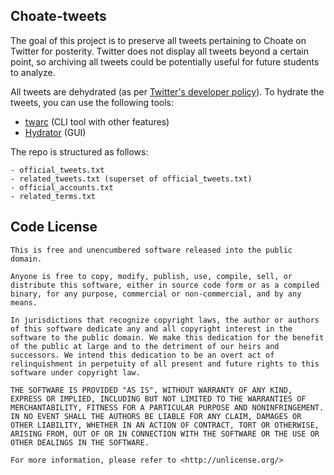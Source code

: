 ## Choate-tweets
The goal of this project is to preserve all tweets pertaining to Choate on Twitter for posterity. Twitter does not display all tweets beyond a certain point, so archiving all tweets could be potentially useful for future students to analyze.

All tweets are dehydrated (as per [Twitter's developer policy](https://developer.twitter.com/en/developer-terms/more-on-restricted-use-cases.html)). To hydrate the tweets, you can use the following tools:
- [twarc](https://github.com/DocNow/twarc) (CLI tool with other features)
- [Hydrator](https://github.com/DocNow/hydrator) (GUI)

The repo is structured as follows:
```
- official_tweets.txt
- related_tweets.txt (superset of official_tweets.txt) 
- official_accounts.txt 
- related_terms.txt
```

## Code License
```
This is free and unencumbered software released into the public domain.

Anyone is free to copy, modify, publish, use, compile, sell, or
distribute this software, either in source code form or as a compiled
binary, for any purpose, commercial or non-commercial, and by any
means.

In jurisdictions that recognize copyright laws, the author or authors
of this software dedicate any and all copyright interest in the
software to the public domain. We make this dedication for the benefit
of the public at large and to the detriment of our heirs and
successors. We intend this dedication to be an overt act of
relinquishment in perpetuity of all present and future rights to this
software under copyright law.

THE SOFTWARE IS PROVIDED "AS IS", WITHOUT WARRANTY OF ANY KIND,
EXPRESS OR IMPLIED, INCLUDING BUT NOT LIMITED TO THE WARRANTIES OF
MERCHANTABILITY, FITNESS FOR A PARTICULAR PURPOSE AND NONINFRINGEMENT.
IN NO EVENT SHALL THE AUTHORS BE LIABLE FOR ANY CLAIM, DAMAGES OR
OTHER LIABILITY, WHETHER IN AN ACTION OF CONTRACT, TORT OR OTHERWISE,
ARISING FROM, OUT OF OR IN CONNECTION WITH THE SOFTWARE OR THE USE OR
OTHER DEALINGS IN THE SOFTWARE.

For more information, please refer to <http://unlicense.org/>
```
